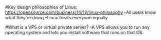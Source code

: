 #Key design philosophies of Linux:
https://opensource.com/business/14/12/linux-philosophy
-All users know what they're doing
-Linux treats everyone equally

#What is a VPS or virtual private server? 
-A VPS allows you to run any operating system and lets you install software that runs on that OS.